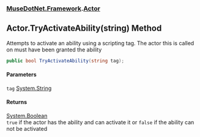 ### [MuseDotNet.Framework](./MuseDotNet-Framework.md 'MuseDotNet.Framework').[Actor](./Actor.md 'MuseDotNet.Framework.Actor')
## Actor.TryActivateAbility(string) Method
Attempts to activate an ability using a scripting tag. The actor this is called on must have been granted the ability  
```csharp
public bool TryActivateAbility(string tag);
```
#### Parameters
<a name='MuseDotNet-Framework-Actor-TryActivateAbility(string)-tag'></a>
`tag` [System.String](https://docs.microsoft.com/en-us/dotnet/api/System.String 'System.String')  
  
#### Returns
[System.Boolean](https://docs.microsoft.com/en-us/dotnet/api/System.Boolean 'System.Boolean')  
`true` if the actor has the ability and can activate it or `false` if the ability can not be activated  
